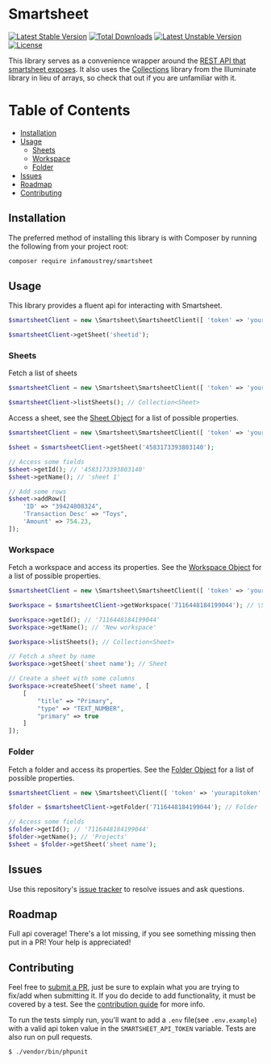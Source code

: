 # Smartsheet

[![Latest Stable Version](https://poser.pugx.org/infamoustrey/smartsheet/v)](//packagist.org/packages/infamoustrey/smartsheet) [![Total Downloads](https://poser.pugx.org/infamoustrey/smartsheet/downloads)](//packagist.org/packages/infamoustrey/smartsheet) [![Latest Unstable Version](https://poser.pugx.org/infamoustrey/smartsheet/v/unstable)](//packagist.org/packages/infamoustrey/smartsheet) [![License](https://poser.pugx.org/infamoustrey/smartsheet/license)](//packagist.org/packages/infamoustrey/smartsheet)

This library serves as a convenience wrapper around the [REST API that smartsheet exposes](https://smartsheet-platform.github.io/api-docs/).
It also uses the [Collections](https://packagist.org/packages/illuminate/collections) library from the Illuminate library in lieu of arrays, so check that out if you are unfamiliar with it.

# Table of Contents

- [Installation](#installation)
- [Usage](#usage) 
    - [Sheets](#sheets) 
    - [Workspace](#workspace) 
    - [Folder](#folder) 
- [Issues](#issues)
- [Roadmap](#roadmap)
- [Contributing](#contributing)

## Installation

The preferred method of installing this library is with Composer by running the following from your project root:

```bash
composer require infamoustrey/smartsheet
```

## Usage 

This library provides a fluent api for interacting with Smartsheet.

```php
$smartsheetClient = new \Smartsheet\SmartsheetClient([ 'token' => 'yourapitoken' ]);

$smartsheetClient->getSheet('sheetid');
```

### Sheets

Fetch a list of sheets

```php
$smartsheetClient = new \Smartsheet\SmartsheetClient([ 'token' => 'yourapitoken' ]);

$smartsheetClient->listSheets(); // Collection<Sheet>
```

Access a sheet, see the [Sheet Object](https://smartsheet-platform.github.io/api-docs/#sheet-object) for a list of possible properties.

```php
$smartsheetClient = new \Smartsheet\SmartsheetClient([ 'token' => 'yourapitoken' ]);

$sheet = $smartsheetClient->getSheet('4583173393803140');

// Access some fields
$sheet->getId(); // '4583173393803140'
$sheet->getName(); // 'sheet 1'

// Add some rows
$sheet->addRow([
    'ID' => "39424808324",
    'Transaction Desc' => "Toys",
    'Amount' => 754.23,
]);

```

### Workspace

Fetch a workspace and access its properties. See the [Workspace Object](https://smartsheet-platform.github.io/api-docs/#objects-28) for a list of possible properties.

```php
$smartsheetClient = new \Smartsheet\SmartsheetClient([ 'token' => 'yourapitoken' ]);

$workspace = $smartsheetClient->getWorkspace('7116448184199044'); // \Smartsheet\Resources\Workspace

$workspace->getId(); // '7116448184199044'
$workspace->getName(); // 'New workspace'

$workspace->listSheets(); // Collection<Sheet>

// Fetch a sheet by name
$workspace->getSheet('sheet name'); // Sheet

// Create a sheet with some columns
$workspace->createSheet('sheet name', [
    [
        "title" => "Primary",
        "type" => "TEXT_NUMBER",
        "primary" => true
    ]
]);
```

### Folder

Fetch a folder and access its properties. See the [Folder Object](https://smartsheet-platform.github.io/api-docs/#folders) for a list of possible properties.

```php
$smartsheetClient = new \Smartsheet\Client([ 'token' => 'yourapitoken' ]);

$folder = $smartsheetClient->getFolder('7116448184199044'); // Folder

// Access some fields
$folder->getId(); // '7116448184199044'
$folder->getName(); // 'Projects'
$sheet = $folder->getSheet('sheet name');
```

## Issues

Use this repository's [issue tracker](https://github.com/Infamoustrey/smartsheet/issues) to resolve issues and ask questions.

## Roadmap

Full api coverage! There's a lot missing, if you see something missing then put in a PR! Your help is appreciated!

## Contributing

Feel free to [submit a PR](https://github.com/Infamoustrey/smartsheet/compare), just be sure to explain what you are trying to fix/add when submitting it. 
If you do decide to add functionality, it must be covered by a test. See the [contribution guide](./CONTRIBUTING.md) for more info. 

To run the tests simply run, you'll want to add a `.env` file(see `.env.example`) with a valid api token value in the `SMARTSHEET_API_TOKEN` variable. 
Tests are also run on pull requests. 

```bash
$ ./vendor/bin/phpunit
```
